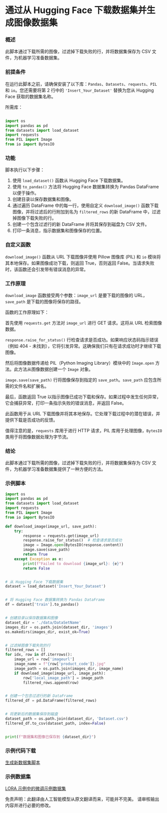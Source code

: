 # 通过从 Hugging Face 下载数据集并生成图像数据集

### 概述

此脚本通过下载所需的图像，过滤掉下载失败的行，并将数据集保存为 CSV 文件，为机器学习准备数据集。

### 前提条件

在运行此脚本之前，请确保安装了以下库：`Pandas`、`Datasets`、`requests`、`PIL` 和 `io`。您还需要将第 2 行中的 `'Insert_Your_Dataset'` 替换为您从 Hugging Face 获取的数据集名称。

所需库：

```python

import os
import pandas as pd
from datasets import load_dataset
import requests
from PIL import Image
from io import BytesIO
```

### 功能

脚本执行以下步骤：

1. 使用 `load_dataset()` 函数从 Hugging Face 下载数据集。
2. 使用 `to_pandas()` 方法将 Hugging Face 数据集转换为 Pandas DataFrame 以便于操作。
3. 创建目录以保存数据集和图像。
4. 通过遍历 DataFrame 中的每一行，使用自定义 `download_image()` 函数下载图像，并将过滤后的行附加到名为 `filtered_rows` 的新 DataFrame 中，过滤掉图像下载失败的行。
5. 创建一个包含过滤行的新 DataFrame 并将其保存到磁盘为 CSV 文件。
6. 打印一条消息，指示数据集和图像保存的位置。

### 自定义函数

`download_image()` 函数从 URL 下载图像并使用 Pillow 图像库 (PIL) 和 `io` 模块将其本地保存。如果图像成功下载，则返回 True，否则返回 False。当请求失败时，该函数还会引发带有错误消息的异常。

### 工作原理

`download_image` 函数接受两个参数：`image_url` 是要下载的图像的 URL，`save_path` 是下载的图像将保存的路径。

函数的工作原理如下：

首先使用 `requests.get` 方法对 `image_url` 进行 GET 请求。这将从 URL 检索图像数据。

`response.raise_for_status()` 行检查请求是否成功。如果响应状态码指示错误（例如 404 - 未找到），它将引发异常。这确保我们只有在请求成功时才继续下载图像。

然后将图像数据传递给 PIL（Python Imaging Library）模块中的 `Image.open` 方法。此方法从图像数据创建一个 `Image` 对象。

`image.save(save_path)` 行将图像保存到指定的 `save_path`。`save_path` 应包含所需的文件名和扩展名。

最后，函数返回 True 以指示图像已成功下载和保存。如果过程中发生任何异常，它会捕获异常，打印一条指示失败的错误消息，并返回 False。

此函数用于从 URL 下载图像并将其本地保存。它处理下载过程中的潜在错误，并提供下载是否成功的反馈。

值得注意的是，`requests` 库用于进行 HTTP 请求，PIL 库用于处理图像，`BytesIO` 类用于将图像数据处理为字节流。

### 结论

此脚本通过下载所需的图像，过滤掉下载失败的行，并将数据集保存为 CSV 文件，为机器学习准备数据集提供了一种方便的方法。

### 示例脚本

```python
import os
import pandas as pd
from datasets import load_dataset
import requests
from PIL import Image
from io import BytesIO

def download_image(image_url, save_path):
    try:
        response = requests.get(image_url)
        response.raise_for_status()  # 检查请求是否成功
        image = Image.open(BytesIO(response.content))
        image.save(save_path)
        return True
    except Exception as e:
        print(f"Failed to download {image_url}: {e}")
        return False


# 从 Hugging Face 下载数据集
dataset = load_dataset('Insert_Your_Dataset')


# 将 Hugging Face 数据集转换为 Pandas DataFrame
df = dataset['train'].to_pandas()


# 创建目录以保存数据集和图像
dataset_dir = './data/DataSetName'
images_dir = os.path.join(dataset_dir, 'images')
os.makedirs(images_dir, exist_ok=True)


# 过滤掉图像下载失败的行
filtered_rows = []
for idx, row in df.iterrows():
    image_url = row['imageurl']
    image_name = f"{row['product_code']}.jpg"
    image_path = os.path.join(images_dir, image_name)
    if download_image(image_url, image_path):
        row['local_image_path'] = image_path
        filtered_rows.append(row)


# 创建一个包含过滤行的新 DataFrame
filtered_df = pd.DataFrame(filtered_rows)


# 将更新后的数据集保存到磁盘
dataset_path = os.path.join(dataset_dir, 'Dataset.csv')
filtered_df.to_csv(dataset_path, index=False)


print(f"数据集和图像已保存到 {dataset_dir}")
```

### 示例代码下载 
[生成新数据集脚本](../../../../code/04.Finetuning/generate_dataset.py)

### 示例数据集
[LORA 示例中的微调示例数据集](../../../../code/04.Finetuning/olive-ort-example/dataset/dataset-classification.json)

免责声明：此翻译由人工智能模型从原文翻译而来，可能并不完美。
请审核输出内容并进行必要的修改。